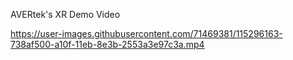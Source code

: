 AVERtek's XR Demo Video

https://user-images.githubusercontent.com/71469381/115296163-738af500-a10f-11eb-8e3b-2553a3e97c3a.mp4

